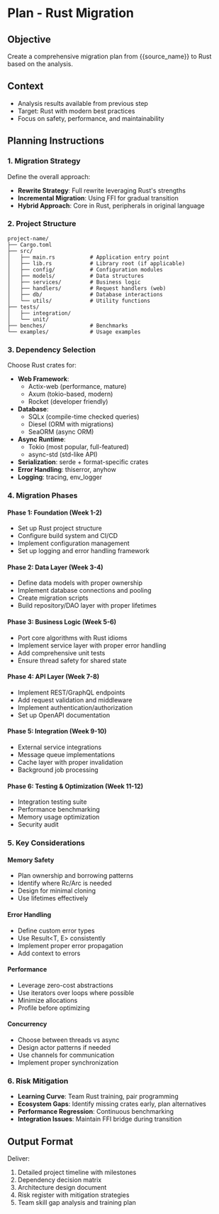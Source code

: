 # Plan - Rust Migration

## Objective
Create a comprehensive migration plan from {{source_name}} to Rust based on the analysis.

## Context
- Analysis results available from previous step
- Target: Rust with modern best practices
- Focus on safety, performance, and maintainability

## Planning Instructions

### 1. Migration Strategy
Define the overall approach:
- **Rewrite Strategy**: Full rewrite leveraging Rust's strengths
- **Incremental Migration**: Using FFI for gradual transition
- **Hybrid Approach**: Core in Rust, peripherals in original language

### 2. Project Structure
```
project-name/
├── Cargo.toml
├── src/
│   ├── main.rs           # Application entry point
│   ├── lib.rs            # Library root (if applicable)
│   ├── config/           # Configuration modules
│   ├── models/           # Data structures
│   ├── services/         # Business logic
│   ├── handlers/         # Request handlers (web)
│   ├── db/               # Database interactions
│   └── utils/            # Utility functions
├── tests/
│   ├── integration/
│   └── unit/
├── benches/              # Benchmarks
└── examples/             # Usage examples
```

### 3. Dependency Selection
Choose Rust crates for:
- **Web Framework**: 
  - Actix-web (performance, mature)
  - Axum (tokio-based, modern)
  - Rocket (developer friendly)
- **Database**:
  - SQLx (compile-time checked queries)
  - Diesel (ORM with migrations)
  - SeaORM (async ORM)
- **Async Runtime**:
  - Tokio (most popular, full-featured)
  - async-std (std-like API)
- **Serialization**: serde + format-specific crates
- **Error Handling**: thiserror, anyhow
- **Logging**: tracing, env_logger

### 4. Migration Phases

#### Phase 1: Foundation (Week 1-2)
- Set up Rust project structure
- Configure build system and CI/CD
- Implement configuration management
- Set up logging and error handling framework

#### Phase 2: Data Layer (Week 3-4)
- Define data models with proper ownership
- Implement database connections and pooling
- Create migration scripts
- Build repository/DAO layer with proper lifetimes

#### Phase 3: Business Logic (Week 5-6)
- Port core algorithms with Rust idioms
- Implement service layer with proper error handling
- Add comprehensive unit tests
- Ensure thread safety for shared state

#### Phase 4: API Layer (Week 7-8)
- Implement REST/GraphQL endpoints
- Add request validation and middleware
- Implement authentication/authorization
- Set up OpenAPI documentation

#### Phase 5: Integration (Week 9-10)
- External service integrations
- Message queue implementations
- Cache layer with proper invalidation
- Background job processing

#### Phase 6: Testing & Optimization (Week 11-12)
- Integration testing suite
- Performance benchmarking
- Memory usage optimization
- Security audit

### 5. Key Considerations

#### Memory Safety
- Plan ownership and borrowing patterns
- Identify where Rc/Arc is needed
- Design for minimal cloning
- Use lifetimes effectively

#### Error Handling
- Define custom error types
- Use Result<T, E> consistently
- Implement proper error propagation
- Add context to errors

#### Performance
- Leverage zero-cost abstractions
- Use iterators over loops where possible
- Minimize allocations
- Profile before optimizing

#### Concurrency
- Choose between threads vs async
- Design actor patterns if needed
- Use channels for communication
- Implement proper synchronization

### 6. Risk Mitigation
- **Learning Curve**: Team Rust training, pair programming
- **Ecosystem Gaps**: Identify missing crates early, plan alternatives
- **Performance Regression**: Continuous benchmarking
- **Integration Issues**: Maintain FFI bridge during transition

## Output Format
Deliver:
1. Detailed project timeline with milestones
2. Dependency decision matrix
3. Architecture design document
4. Risk register with mitigation strategies
5. Team skill gap analysis and training plan